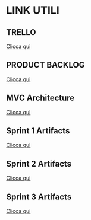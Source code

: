 <h1> LINK UTILI </h1>
<h2> TRELLO </h2>
<a href="https://trello.com/b/F5OvQspk/softwareengineeringgruppo05-2023"> Clicca qui </a>

<h2> PRODUCT BACKLOG </h2>
<a href="https://docs.google.com/document/d/1dlgxWKku_eJ2IDj9XRODbV1maa5C4Jp7JgzGoHOcC1A/edit"> Clicca qui </a>

<h2> MVC Architecture </h2>
<a href="https://app.diagrams.net/#G1UeC46iDoGurn9bNiGf2l6hHBc304eNBe"> Clicca qui </a>

<h2>Sprint 1 Artifacts</h2>
<a href="https://docs.google.com/document/d/1G1Uwg8tHWgXUBMuiGjng8JWZdNYu5vcKQSUfuCtbQAs/edit?usp=sharing"> Clicca qui </a>

<h2>Sprint 2 Artifacts</h2>
<a href="https://docs.google.com/document/d/1qLlWgub3hV3cR61AEgt1Xu6WZ1W4jJP0yyvUI-O11kI/edit?usp=sharing"> Clicca qui </a>

<h2>Sprint 3 Artifacts</h2>
<a href="https://docs.google.com/document/d/1V37nCxUUkXqc4rFbNCnrS37-S8vljTfFN_zF1XSrlRI/edit?usp=sharing"> Clicca qui </
